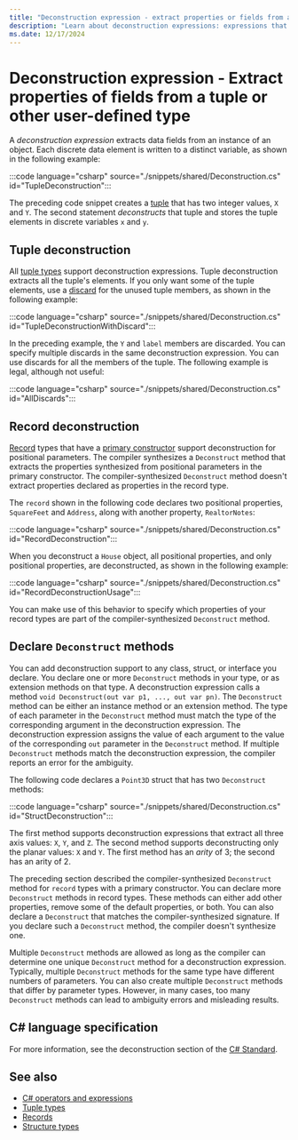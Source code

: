 ```yaml
---
title: "Deconstruction expression - extract properties or fields from a tuple or other type"
description: "Learn about deconstruction expressions: expressions that extract individual properties or fields from a tuple or user defined type into discrete expressions."
ms.date: 12/17/2024
---
```

# Deconstruction expression - Extract properties of fields from a tuple or other user-defined type

A *deconstruction expression* extracts data fields from an instance of an object. Each discrete data element is written to a distinct variable, as shown in the following example:

:::code language="csharp" source="./snippets/shared/Deconstruction.cs" id="TupleDeconstruction":::

The preceding code snippet creates a [tuple](../builtin-types/value-tuples.md) that has two integer values, `X` and `Y`. The second statement *deconstructs* that tuple and stores the tuple elements in discrete variables `x` and `y`.

## Tuple deconstruction

All [tuple types](../builtin-types/value-tuples.md) support deconstruction expressions. Tuple deconstruction extracts all the tuple's elements. If you only want some of the tuple elements, use a [discard](../tokens/discard.md) for the unused tuple members, as shown in the following example:

:::code language="csharp" source="./snippets/shared/Deconstruction.cs" id="TupleDeconstructionWithDiscard":::

In the preceding example, the `Y` and `label` members are discarded. You can specify multiple discards in the same deconstruction expression. You can use discards for all the members of the tuple. The following example is legal, although not useful:

:::code language="csharp" source="./snippets/shared/Deconstruction.cs" id="AllDiscards":::

## Record deconstruction

[Record](../builtin-types/record.md) types that have a [primary constructor](../builtin-types/record.md#positional-syntax-for-property-and-field-definition) support deconstruction for positional parameters. The compiler synthesizes a `Deconstruct` method that extracts the properties synthesized from positional parameters in the primary constructor. The compiler-synthesized `Deconstruct` method doesn't extract properties declared as properties in the record type.

The `record` shown in the following code declares two positional properties, `SquareFeet` and `Address`, along with another property, `RealtorNotes`:

:::code language="csharp" source="./snippets/shared/Deconstruction.cs" id="RecordDeconstruction":::

When you deconstruct a `House` object, all positional properties, and only positional properties, are deconstructed, as shown in the following example:

:::code language="csharp" source="./snippets/shared/Deconstruction.cs" id="RecordDeconstructionUsage":::

You can make use of this behavior to specify which properties of your record types are part of the compiler-synthesized `Deconstruct` method.

## Declare `Deconstruct` methods

You can add deconstruction support to any class, struct, or interface you declare. You declare one or more `Deconstruct` methods in your type, or as extension methods on that type. A deconstruction expression calls a  method `void Deconstruct(out var p1, ..., out var pn)`. The `Deconstruct` method can be either an instance method or an extension method. The type of each parameter in the `Deconstruct` method must match the type of the corresponding argument in the deconstruction expression. The deconstruction expression assigns the value of each argument to the value of the corresponding `out` parameter in the `Deconstruct` method. If multiple `Deconstruct` methods match the deconstruction expression, the compiler reports an error for the ambiguity.

The following code declares a `Point3D` struct that has two `Deconstruct` methods:

:::code language="csharp" source="./snippets/shared/Deconstruction.cs" id="StructDeconstruction":::

The first method supports deconstruction expressions that extract all three axis values: `X`, `Y`, and `Z`. The second method supports deconstructing only the planar values: `X` and `Y`. The first method has an *arity* of 3; the second has an arity of 2.

The preceding section described the compiler-synthesized `Deconstruct` method for `record` types with a primary constructor. You can declare more `Deconstruct` methods in record types. These methods can either add other properties, remove some of the default properties, or both. You can also declare a `Deconstruct` that matches the compiler-synthesized signature. If you declare such a `Deconstruct` method, the compiler doesn't synthesize one.

Multiple `Deconstruct` methods are allowed as long as the compiler can determine one unique `Deconstruct` method for a deconstruction expression. Typically, multiple `Deconstruct` methods for the same type have different numbers of parameters. You can also create multiple `Deconstruct` methods that differ by parameter types. However, in many cases, too many `Deconstruct` methods can lead to ambiguity errors and misleading results.

## C# language specification

For more information, see the deconstruction section of the [C# Standard](~/_csharpstandard/standard/expressions.md#127-deconstruction).

## See also

- [C# operators and expressions](index.md)
- [Tuple types](../builtin-types/value-tuples.md)
- [Records](../builtin-types/record.md)
- [Structure types](../builtin-types/struct.md)
